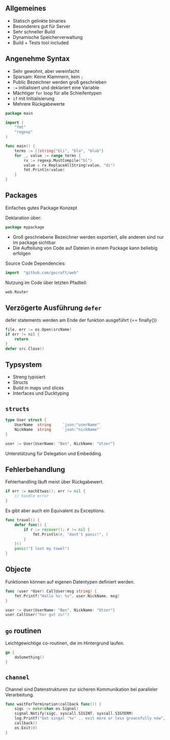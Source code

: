 
Allgemeines
------------

* Statisch gelinkte binaries
* Besonderers gut für Server
* Sehr schneller Build
* Dynamische Speicherverwaltung
* Build + Tests tool included

Angenehme Syntax
-----------------
* Sehr gewohnt, aber vereinfacht
* Sparsam: Keine Klammern, kein `;`
* Public Bezeichner werden groß geschrieben
* `:=` initialisiert und deklariert eine Variable
* Mächtiger `for` loop für alle Schleifentypen
* `if` mit Initialisierung
* Mehrere Rückgabewerte

```go
package main

import (
	"fmt"
	"regexp"
)

func main() {
	terms := []string{"bli", "bla", "blub"}
	for _, value := range terms {
		rx := regexp.MustCompile("bl")
		value = rx.ReplaceAllString(value, "di")
		fmt.Println(value)
	}
}
```

Packages
----------
Einfaches gutes Package Konzept

Deklaration über:
```go
package mypackage
```

* Groß geschriebene Bezeichner werden exportiert, alle anderen sind nur im package sichtbar
* Die Aufteilung von Code auf Dateien in einem Package kann beliebig erfolgen


Source Code Dependencies:
```go
import  "github.com/gocraft/web"
```

Nutzung im Code über letzten Pfadteil:
```go
web.Router
```

Verzögerte Ausführung `defer`
------------------------------
defer statements werden am Ende der funktion ausgeführt (== finally{})

```go
file, err := os.Open(srcName)
if err != nil {
    return
}
defer src.Close()
```

Typsystem
-------------
* Streng typisiert
* Structs
* Build in maps und slices
* Interfaces und Ducktyping

`structs`
----------
```go
type User struct {
	UserName  string     `json:"userName"`
	NickName  string     `json:"nickName"`
}

user := User{UserName: "Ben", NickName: "Utzer"}
```

Unterstützung für Delegation und Embedding.

Fehlerbehandlung
-----------------
Fehlerhandling läuft meist über Rückgabewert.
```go
if err := machEtwas(); err != nil {
    // handle error
}
```

Es gibt aber auch ein Equivalent zu Exceptions.
```go
func travel() {
	defer func() {
	    if r := recover(); r != nil {
            fmt.Println(r, "dont't panic!", )
        }
	}()
	panic("I lost my towel")
}
```

Objecte
---------
Funktionen können auf eigenen Datentypen definiert werden.

```go
func (user *User) CallUser(msg string) {
    fmt.Printf("Hallo %v: %v", user.NickName, msg)
}

user := User{UserName: "Ben", NickName: "Utzer"}
user.CallUser("hör gut zu!")
```

`go` routinen
-------------
Leichtgewichtige co-routinen, die im Hintergrund laufen.
```go
go {
    doSomething()
}
```

`channel`
---------
Channel sind Datenstrukturen zur sicheren Kommunikation bei paralleler Verarbeitung. 
```go
func waitForTermination(callback func()) {
	sigc := make(chan os.Signal)
	signal.Notify(sigc, syscall.SIGINT, syscall.SIGTERM)
	log.Printf("Got singal '%v' .. exit more or less greacefully now", <-sigc)
	callback()
	os.Exit(0)
}
```
